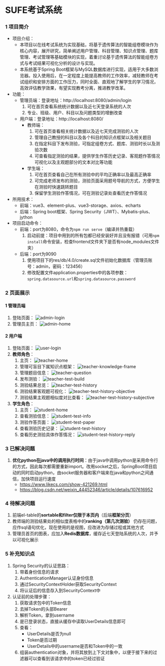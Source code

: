 # SUFE考试系统
### 1 项目简介
- 项目介绍：
    - 本项目以在线考试系统为实现基础，将基于遗传算法的智能组卷模块作为核心内容，展开研究，简单阐述用户管理、科目管理、知识点管理、题库管理、考试管理等基础模块的实现，着重讨论基于遗传算法的智能组卷方式与考试结果可视化分析的设计与实现。
    - 本系统基于Spring Boot框架与MySQL数据库进行实现，适用于大多数浏览器。投入使用后，在一定程度上能提高教师的工作效率，减轻教师在考试组织和安排方面的工作压力，同时全面、直观地了解学生的学习情况，高效评估教学效果，有望实现教考分离，推进教学改革。
- 功能：
    - 管理员端：登录地址：http://localhost:8080/admin/login
        1. 可在首页查看系统统计数据以及近七天登录系统的人次
        2. 专业、班级、用户、科目以及问题类型的增删改查
    - 用户端：登录地址：http://localhost:8080/
        - 教师端：
            1. 可在首页查看相关统计数据以及近七天完成测验的人次
            2. 管理自己教授的科目以及各个科目的知识点框架以及相关题目
            3. 在指定科目下发布测验，可指定组卷方式、题库、测验时长以及测验次数
            4. 可查看指定测验的结果，提供学生作答历史记录、客观题作答情况可视化以及主观题部分的文本对比等功能
        - 学生端：
            1. 可在首页查看自己在所有测验中的平均正确率以及最高正确率
            2. 可完成老师发布的测验，测验页面采用题号导航的方式，方便学生在测验时快速跳转题目
            3. 保留学生测验作答情况，可在测验记录处查看历史作答情况
- 所用技术：
	- 前端：vue3、element-plus、vue3-storage、axios、echarts
	- 后端：Spring boot框架、Spring Security（JWT）、Mybatis-plus、jython
- 项目启动命令：
    - 前端：port为8080，命令为`npm run serve`（编译并热重载）
        1. 启动前提：项目中用到的所有包都已经安装好并且没有报错（可用`npm install`命令安装，检查frontend文件夹下是否有node_modules文件夹）
    - 后端：port为9090
        1. 使用项目下的res/db/4.0/create.sql文件初始化数据库（管理员账号：admin，密码：123456）
        2. 修改配置文件application.properties中的各项参数：`spring.datasource.url`和`spring.datasource.password`
### 2 页面展示
#### 1 管理员端
1. 登陆页面：
    ![admin-login](/res/img/3.0/admin-login.jpg)
2. 管理员主页：
    ![admin-home](/res/img/3.0/admin-home.jpg)
#### 2 用户端
1. 登陆页面：
    ![user-login](/res/img/3.0/user-login.jpg)
2. **教师角色**：
    1. 主页：
        ![teacher-home](/res/img/3.0/teacher-home.jpg)
    2. 管理可盲目下属知识点框架：
        ![teacher-knowledge-frame](/res/img/3.0/teacher-knowledge-frame.jpg)
    3. 管理题目信息：
        ![teacher-question](/res/img/3.0/teacher-question.jpg)
    4. 发布测验：
        ![teacher-test-build](/res/img/3.0/teacher-test-build.jpg)
    5. 测验结果总览：
        ![teacher-test-history](/res/img/3.0/teacher-test-history.jpg)
    6. 测验结果客观题可视化：
        ![teacher-test-history-objective](/res/img/3.0/teacher-test-history-objective.jpg)
    7. 测验结果主观题相似度对比查看：
        ![teacher-test-history-subjective](/res/img/3.0/teacher-test-history-subjective.jpg)
3. **学生角色**：
    1. 主页：
        ![student-home](/res/img/3.0/student-home.jpg)
    2. 查看测验信息：
        ![student-test-info](/res/img/3.0/student-test-info.jpg)
    3. 测验作答页面：
        ![student-test-paper](/res/img/3.0/student-test-paper.jpg)
    4. 查看测验历史记录：
        ![student-test-history](/res/img/3.0/student-test-history.jpg)
    5. 查看历史测验具体作答情况：
        ![student-test-history-reply](/res/img/3.0/student-test-history-reply.jpg)

### 3 已解决问题
1. **优化python在java中的调用执行时间**：由于java中调用python是采用命令行的方式，因此每次都需要重新import。改用socket之后，SpringBoot项目启动的同时启动python，由socket服务器和客户端来在java和python之间通信，加快项目运行速度
    - https://www.likecs.com/show-421269.html
    - https://blog.csdn.net/weixin_44452346/article/details/107616952

### 4 待解决问题
1. 前端el-table的**sortable和filter仅限于本页内**（后端**框架分页**）
2. 教师端的测验结果处的相似度表格中的**ranking（第几次测验）** 仍存在问题，应作sql语句优化，现在使用的是视图，应改进为存储过程或其他方式
3. 管理员首页的图表，应加入**Redis数据库**，缓存近七天登陆系统的人次，并予以可视化展示

### 5 补充知识点
1. Spring Security的认证思路：
    1. 带着身份信息的请求
    2. AuthenticationManager认证身份信息
    3. 通过SecurityContextHolder获取SecurityContext
    4. 将认证后的信息存入到SecurityContext中
2. 认证前的处理步骤：
    1. 获取请求包中的Token信息
    2. 去掉Token的头部Bearer
    3. 解析Token，拿到username
    4. 是已登录状态，直接从缓存中读取UserDetails信息即可
    5. 查看：
        - UserDetails是否为null
        - Token是否过期
        - UserDetails中的username是否和Token中的一致
    6. 组装authentication对象，并将其放到上下文对象中，以便于接下来的过滤器可以查看到该请求中的token已经过验证
